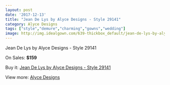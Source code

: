 ```yaml
---
layout: post
date: '2017-12-13'
title: "Jean De Lys by Alyce Designs - Style 29141"
category: Alyce Designs
tags: ["style","demure","charming","gowns","wedding"]
image: http://img.idealgown.com/639-thickbox_default/jean-de-lys-by-alyce-designs-style-29141.jpg
---
```

Jean De Lys by Alyce Designs - Style 29141

On Sales: **$159**
<a href="https://www.idealgown.com/en/alyce-designs/257-jean-de-lys-by-alyce-designs-style-29141.html"><amp-img layout="responsive" width="600" height="600" src="//img.idealgown.com/639-thickbox_default/jean-de-lys-by-alyce-designs-style-29141.jpg" alt="Jean De Lys by Alyce Designs - Style 29141 0" /></a>

Buy it: [Jean De Lys by Alyce Designs - Style 29141](https://www.idealgown.com/en/alyce-designs/257-jean-de-lys-by-alyce-designs-style-29141.html "Jean De Lys by Alyce Designs - Style 29141")

View more: [Alyce Designs](https://www.idealgown.com/en/5-alyce-designs "Alyce Designs")
